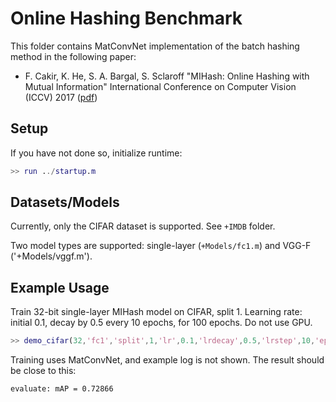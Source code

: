 # Online Hashing Benchmark
This folder contains MatConvNet implementation of the batch hashing method in the following paper:
- F. Cakir, K. He, S. A. Bargal, S. Sclaroff "MIHash: Online Hashing with Mutual Information" International Conference on Computer Vision (ICCV) 2017 ([pdf](https://arxiv.org/abs/1703.08919))


## Setup

If you have not done so, initialize runtime:
```Matlab
>> run ../startup.m
```

## Datasets/Models
Currently,  only the CIFAR dataset is supported. See `+IMDB` folder.

Two model types are supported:  single-layer (`+Models/fc1.m`) and VGG-F ('+Models/vggf.m').

## Example Usage
Train 32-bit single-layer MIHash model on CIFAR, split 1. 
Learning rate: initial 0.1, decay by 0.5 every 10 epochs,  for 100 epochs.
Do not use GPU.
```Matlab
>> demo_cifar(32,'fc1','split',1,'lr',0.1,'lrdecay',0.5,'lrstep',10,'epochs',100,'gpus',[])
```

Training uses MatConvNet, and example log is not shown. 
The result should be close to this:
```
evaluate: mAP = 0.72866
```
